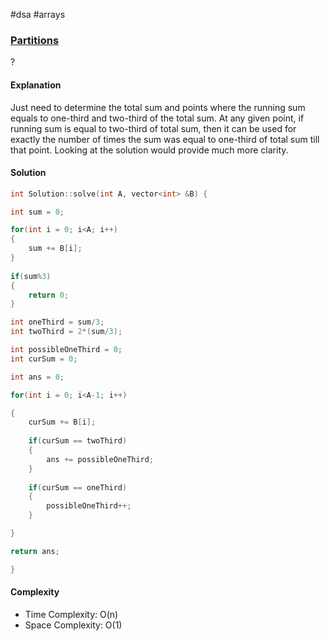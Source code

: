 #dsa #arrays 
### [Partitions](https://www.interviewbit.com/problems/partitions/)
? 
#### Explanation

Just need to determine the total sum and points where the running sum equals to one-third and two-third of the total sum. At any given point, if running sum is equal to two-third of total sum, then it can be used for exactly the number of times the sum was equal to one-third of total sum till that point. Looking at the solution would provide much more clarity.
#### Solution

```cpp
int Solution::solve(int A, vector<int> &B) {

int sum = 0;

for(int i = 0; i<A; i++)
{
	sum += B[i];	
}
	
if(sum%3)
{
	return 0;
}

int oneThird = sum/3;
int twoThird = 2*(sum/3);

int possibleOneThird = 0;
int curSum = 0;

int ans = 0;

for(int i = 0; i<A-1; i++)

{
	curSum += B[i];
	
	if(curSum == twoThird)	
	{
		ans += possibleOneThird;
	}
	
	if(curSum == oneThird)
	{
		possibleOneThird++;
	}

}

return ans;

}
```

#### Complexity

- Time Complexity: O(n)
- Space Complexity: O(1)